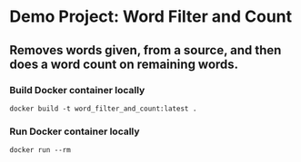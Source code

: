 # Demo Project: Word Filter and Count
## Removes words given, from a source, and then does a word count on remaining words.

### Build Docker container locally
`docker build -t word_filter_and_count:latest .`

### Run Docker container locally
`docker run --rm`
